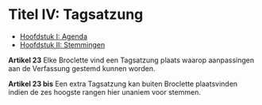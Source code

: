 # Titel IV: Tagsatzung

- [Hoofdstuk I: Agenda](title_iv_ch_i.md)
- [Hoofdstuk II: Stemmingen](title_iv_ch_ii.md)

**Artikel 23** Elke Broclette vind een Tagsatzung plaats waarop aanpassingen aan de Verfassung gestemd kunnen worden.

**Artikel 23 bis** Een extra Tagsatzung kan buiten Broclette plaatsvinden indien de zes hoogste rangen hier unaniem voor stemmen.